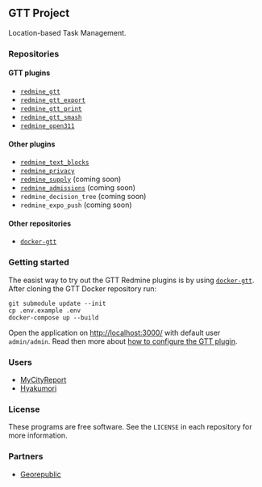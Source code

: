 ## GTT Project

Location-based Task Management.

### Repositories

#### GTT plugins

- [`redmine_gtt`](https://github.com/gtt-project/redmine_gtt)
- [`redmine_gtt_export`](https://github.com/gtt-project/redmine_gtt_export)
- [`redmine_gtt_print`](https://github.com/gtt-project/redmine_gtt_print)
- [`redmine_gtt_smash`](https://github.com/gtt-project/redmine_gtt_smash)
- [`redmine_open311`](https://github.com/gtt-project/redmine_open311)

#### Other plugins

- [`redmine_text_blocks`](https://github.com/gtt-project/redmine_text_blocks)
- [`redmine_privacy`](https://github.com/gtt-project/redmine_privacy)
- [`redmine_supply`](https://github.com/gtt-project/redmine_supply) (coming soon)
- [`redmine_admissions`](https://github.com/gtt-project/redmine_admissions) (coming soon)
- `redmine_decision_tree` (coming soon)
- `redmine_expo_push` (coming soon)

#### Other repositories

- [`docker-gtt`](https://github.com/gtt-project/docker-gtt)

### Getting started

The easist way to try out the GTT Redmine plugins is by using [`docker-gtt`](https://github.com/gtt-project/docker-gtt).
After cloning the GTT Docker repository run:

```
git submodule update --init
cp .env.example .env
docker-compose up --build
```

Open the application on [http://localhost:3000/](http://localhost:3000/) with default user `admin/admin`.
Read then more about [how to configure the GTT plugin](https://github.com/gtt-project/redmine_gtt#how-to-use).

### Users

- [MyCityReport](https://www.mycityreport.jp/)
- [Hyakumori](https://www.hyakumori.com/)

### License

These programs are free software. See the `LICENSE` in each repository for more information.

### Partners

- [Georepublic](https://georepublc.info)
